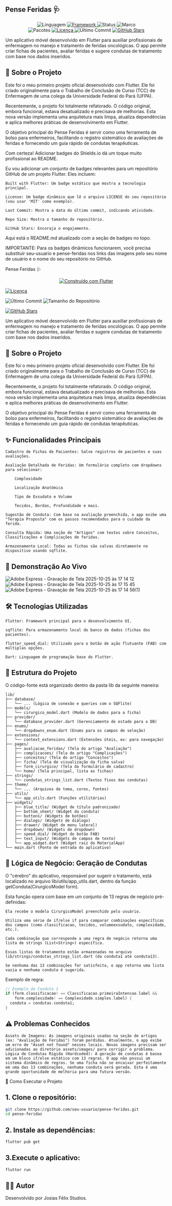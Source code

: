 ## Pense Feridas 🩺

<p align="center">
  <img alt="Linguagem" src="https://img.shields.io/badge/Language-Dart-00B4AB.svg?logo=dart&logoColor=white">
  <a href="https://flutter.dev/">
    <img alt="Framework" src="https://img.shields.io/badge/Framework-Flutter-02569B.svg?logo=flutter&logoColor=white">
  </a>
  <img alt="Status" src="https://img.shields.io/badge/Status-Concluído-success.svg">
  <img alt="Marco" src="https://img.shields.io/badge/Marco-Primeiro%20Projeto%20Flutter-informational.svg?logo=rocket">
  <br>
  <img alt="Pacotes" src="https://img.shields.io/badge/Packages-sqflite%20|%20flutter_speed_dial-blueviolet.svg">
  
  <a href="https://github.com/seu-usuario/pense-feridas/blob/main/LICENSE">
    <img alt="Licença" src="https://img.shields.io/github/license/seu-usuario/pense-feridas">
  </a>
  <img alt="Último Commit" src="https://img.shields.io/github/last-commit/seu-usuario/pense-feridas">
  <a href="https://github.com/seu-usuario/pense-feridas/stargazers">
    <img alt="GitHub Stars" src="https://img.shields.io/github/stars/seu-usuario/pense-feridas?style=social">
  </a>
</p>

Um aplicativo móvel desenvolvido em Flutter para auxiliar profissionais de enfermagem no manejo e tratamento de feridas oncológicas. O app permite criar fichas de pacientes, avaliar feridas e sugere condutas de tratamento com base nos dados inseridos.

## 📖 Sobre o Projeto

Este foi o meu primeiro projeto oficial desenvolvido com Flutter. Ele foi criado originalmente para o Trabalho de Conclusão de Curso (TCC) de Enfermagem de uma colega da Universidade Federal do Pará (UFPA).

Recentemente, o projeto foi totalmente refatorado. O código original, embora funcional, estava desatualizado e precisava de melhorias. Esta nova versão implementa uma arquitetura mais limpa, atualiza dependências e aplica melhores práticas de desenvolvimento em Flutter.

O objetivo principal do Pense Feridas é servir como uma ferramenta de bolso para enfermeiros, facilitando o registro sistemático de avaliações de feridas e fornecendo um guia rápido de condutas terapêuticas.

Com certeza! Adicionar badges do Shields.io dá um toque muito profissional ao README.

Eu vou adicionar um conjunto de badges relevantes para um repositório GitHub de um projeto Flutter. Eles incluem:

    Built with Flutter: Um badge estático que mostra a tecnologia principal.

    License: Um badge dinâmico que lê o arquivo LICENSE do seu repositório (vou usar 'MIT' como exemplo).

    Last Commit: Mostra a data do último commit, indicando atividade.

    Repo Size: Mostra o tamanho do repositório.

    GitHub Stars: Encoraja o engajamento.

Aqui está o README.md atualizado com a seção de badges no topo.

IMPORTANTE: Para os badges dinâmicos funcionarem, você precisa substituir seu-usuario e pense-feridas nos links das imagens pelo seu nome de usuário e o nome do seu repositório no GitHub.

Pense Feridas 🩺

<p align="center"> <a href="https://flutter.dev/"> <img alt="Construído com Flutter" src="https://img.shields.io/badge/built%20with-Flutter-02569B.svg?logo=flutter&logoColor=white"> </a>

<a href="https://github.com/seu-usuario/pense-feridas/blob/main/LICENSE"> <img alt="Licença" src="https://img.shields.io/github/license/seu-usuario/pense-feridas"> </a>

<img alt="Último Commit" src="https://img.shields.io/github/last-commit/seu-usuario/pense-feridas">

<img alt="Tamanho do Repositório" src="https://img.shields.io/github/repo-size/seu-usuario/pense-feridas">

<a href="https://github.com/seu-usuario/pense-feridas/stargazers"> <img alt="GitHub Stars" src="https://img.shields.io/github/stars/seu-usuario/pense-feridas?style=social"> </a> </p>

Um aplicativo móvel desenvolvido em Flutter para auxiliar profissionais de enfermagem no manejo e tratamento de feridas oncológicas. O app permite criar fichas de pacientes, avaliar feridas e sugere condutas de tratamento com base nos dados inseridos.

## 📖 Sobre o Projeto

Este foi o meu primeiro projeto oficial desenvolvido com Flutter. Ele foi criado originalmente para o Trabalho de Conclusão de Curso (TCC) de Enfermagem de uma colega da Universidade Federal do Pará (UFPA).

Recentemente, o projeto foi totalmente refatorado. O código original, embora funcional, estava desatualizado e precisava de melhorias. Esta nova versão implementa uma arquitetura mais limpa, atualiza dependências e aplica melhores práticas de desenvolvimento em Flutter.

O objetivo principal do Pense Feridas é servir como uma ferramenta de bolso para enfermeiros, facilitando o registro sistemático de avaliações de feridas e fornecendo um guia rápido de condutas terapêuticas.

## ✨ Funcionalidades Principais

    Cadastro de Fichas de Pacientes: Salve registros de pacientes e suas avaliações.

    Avaliação Detalhada de Feridas: Um formulário completo com dropdowns para selecionar:

        Complexidade

        Localização Anatômica

        Tipo de Exsudato e Volume

        Tecidos, Bordas, Profundidade e mais.

    Sugestão de Conduta: Com base na avaliação preenchida, o app exibe uma "Terapia Proposta" com os passos recomendados para o cuidado da ferida.

    Consulta Rápida: Uma seção de "Artigos" com textos sobre Conceitos, Classificações e Complicações de feridas.

    Armazenamento Local: Todas as fichas são salvas diretamente no dispositivo usando sqflite.

## 📱 Demonstração Ao Vivo

![Adobe Express - Gravação de Tela 2025-10-25 às 17 14 12](https://github.com/user-attachments/assets/1ce30c0d-468f-4539-8b12-a2613e6e58eb)
![Adobe Express - Gravação de Tela 2025-10-25 às 17 15 45](https://github.com/user-attachments/assets/c0c6f2ec-3bd9-443b-a2bc-c25340e5fc6d)
![Adobe Express - Gravação de Tela 2025-10-25 às 17 14 56(1)](https://github.com/user-attachments/assets/dc3ba119-772a-4fe0-90f1-fa5f231637f2)



## 🛠️ Tecnologias Utilizadas

    Flutter: Framework principal para o desenvolvimento UI.

    sqflite: Para armazenamento local do banco de dados (fichas dos pacientes).

    flutter_speed_dial: Utilizado para o botão de ação flutuante (FAB) com múltiplas opções.

    Dart: Linguagem de programação base do Flutter.

## 📂 Estrutura do Projeto

O código-fonte está organizado dentro da pasta lib da seguinte maneira:

```
lib/
├── database/
│   └── ... (Lógica de conexão e queries com o SQFlite)
├── models/
│   └── cirurgico_model.dart (Modelo de dados para a ficha)
├── provider/
│   └── database_provider.dart (Gerenciamento de estado para o DB)
├── enums/
│   └── dropdowns_enum.dart (Enums para os campos de seleção)
├── extensions/
│   └── context_extensions.dart (Extensões úteis, ex: para navegação)
├── pages/
│   ├── avaliacao_feridas/ (Tela do artigo "Avaliação")
│   ├── complicacoes/ (Tela do artigo "Complicações")
│   ├── conceitos/ (Tela do artigo "Conceitos")
│   ├── ficha/ (Tela de visualização da ficha salva)
│   ├── form_cirurgico/ (Tela do formulário de cadastro)
│   └── home/ (Tela principal, lista as fichas)
├── strings/
│   └── condutas_strings_list.dart (Textos fixos das condutas)
├── theme/
│   └── ... (Arquivos de tema, cores, fontes)
├── utils/
│   └── app_utils.dart (Funções utilitárias)
├── widgets/
│   ├── blue_title/ (Widget de título padronizado)
│   ├── bottom_sheet/ (Widget da conduta)
│   ├── buttons/ (Widgets de botões)
│   ├── dialogs/ (Widgets de diálogo)
│   ├── drawer/ (Widget do menu lateral)
│   ├── dropdown/ (Widgets de dropdown)
│   ├── speed_dial/ (Widget do botão FAB)
│   ├── text_input/ (Widgets de campos de texto)
│   └── app_widget.dart (Widget raiz do MaterialApp)
└── main.dart (Ponto de entrada do aplicativo)
```

## 🧠 Lógica de Negócio: Geração de Condutas

O "cérebro" do aplicativo, responsável por sugerir o tratamento, está localizado no arquivo lib/utils/app_utils.dart, dentro da função getConduta(CirurgicoModel form).

Esta função opera com base em um conjunto de 13 regras de negócio pré-definidas:

    Ela recebe o modelo CirurgicoModel preenchido pelo usuário.

    Utiliza uma série de if/else if para comparar combinações específicas dos campos (como classificacao, tecidos, volumeexsudato, complexidade, etc.).

    Cada combinação que corresponde a uma regra de negócio retorna uma lista de strings (List<String>) específica.

    Essas listas de tratamento estão armazenadas no arquivo lib/strings/condutas_strings_list.dart (da conduta1 até conduta13).

    Se nenhuma das 13 combinações for satisfeita, o app retorna uma lista vazia e nenhuma conduta é sugerida.
    
Exemplo de regra:

```dart
// Exemplo da Conduta 1
if (form.classificacao! == Classificacao.primeiraIntencao.label &&
    form.complexidade! == Complexidade.simples.label) {
  conduta = condutas.conduta1;
}
```
## ⚠️ Problemas Conhecidos

    Assets de Imagens: As imagens originais usadas na seção de artigos (ex: "Avaliação de Feridas") foram perdidas. Atualmente, o app exibe um erro de "Asset not found" nesses locais. Novas imagens precisam ser adicionadas ao diretório assets/images/ para corrigir o problema.
    Lógica de Condutas Rígida (Hardcoded): A geração de condutas é basea em um bloco if/else estático com 13 regras. O app não possui um sistema dinâmico de regras. Se uma ficha não se encaixar perfeitamente em uma das 13 combinações, nenhuma conduta será gerada. Esta é uma grande oportunidade de melhoria para uma futura versão.

🚀 Como Executar o Projeto

## 1. Clone o repositório:
```bash
git clone https://github.com/seu-usuario/pense-feridas.git
cd pense-feridas
```

## 2. Instale as dependências:
```bash
flutter pub get
```

## 3.Execute o aplicativo:
```bash
flutter run
```

## 👨‍💻 Autor

Desenvolvido por Josias Félix Studios.

